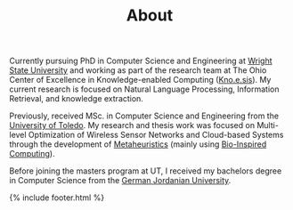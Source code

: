 ﻿---
title: About
permalink: about/
profile: true
---

Currently pursuing PhD in Computer Science and Engineering at [Wright State University][wsu] and working as part of the research team at The Ohio Center of Excellence in Knowledge-enabled Computing ([Kno.e.sis][knoesis]). My current research is focused on Natural Language Processing, Information Retrieval, and knowledge extraction.

Previously, received MSc. in Computer Science and Engineering from the [University of Toledo][ut]. My research and thesis work was focused on Multi-level Optimization of Wireless Sensor Networks and Cloud-based Systems through the development of [Metaheuristics][metah] (mainly using [Bio-Inspired Computing][biocom]).

Before joining the masters program at UT, I received my bachelors degree in Computer Science from the [German Jordanian University][gju].

{% include footer.html %}

[wsu]: http://link.hussein.space/wrighb352
[knoesis]: http://link.hussein.space/knoes1df2
[ut]: http://link.hussein.space/unive5a33
[metah]: http://link.hussein.space/metahde81
[biocom]: http://link.hussein.space/bioinfd17
[gju]: http://link.hussein.space/germa8ae8
